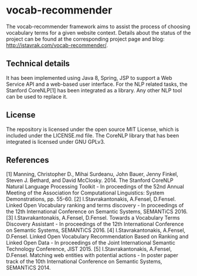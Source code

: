 # vocab-recommender
The vocab-recommender framework aims to assist the process of choosing vocabulary terms for a given website context. Details about the status of the project can be found at the corresponding project page and blog: http://istavrak.com/vocab-recommender/.

## Technical details
It has been implemented using Java 8, Spring, JSP to support a Web Service API and a web-based user interface.
For the NLP related tasks, the Stanford CoreNLP[1] has been integrated as a library. Any other NLP tool can be used to replace it.

## License
The repository is licensed under the open source MIT License, which is included under the LICENSE.md file.
The CoreNLP library that has been integrated is licensed under GNU GPLv3.

## References
[1] Manning, Christopher D., Mihai Surdeanu, John Bauer, Jenny Finkel, Steven J. Bethard, and David McClosky. 2014. The Stanford CoreNLP Natural Language Processing Toolkit - In proceedings of the 52nd Annual Meeting of the Association for Computational Linguistics: System Demonstrations, pp. 55-60.
[2] I.Stavrakantonakis, A.Fensel, D.Fensel. Linked Open Vocabulary ranking and terms discovery - In proceedings of the 12th International Conference on Semantic Systems, SEMANTiCS 2016.
[3] I.Stavrakantonakis, A.Fensel, D.Fensel. Towards a Vocabulary Terms Discovery Assistant - In proceedings of the 12th International Conference on Semantic Systems, SEMANTiCS 2016.
[4] I.Stavrakantonakis, A.Fensel, D.Fensel. Linked Open Vocabulary Recommendation Based on Ranking and Linked Open Data - In proceedings of the Joint International Semantic Technology Conference, JIST 2015.
[5] I.Stavrakantonakis, A.Fensel, D.Fensel. Matching web entities with potential actions - In poster paper track of the 10th International Conference on Semantic Systems, SEMANTiCS 2014.